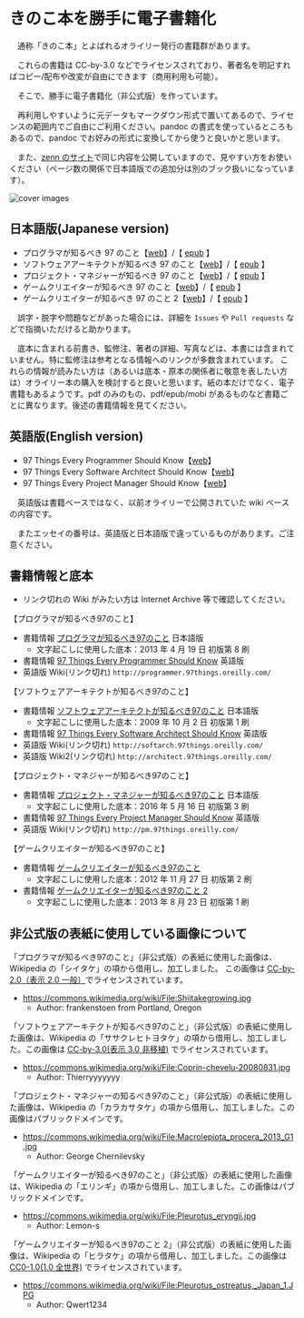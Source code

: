 # きのこ本を勝手に電子書籍化

　通称「きのこ本」とよばれるオライリー発行の書籍群があります。

　これらの書籍は CC-by-3.0 などでライセンスされており、著者名を明記すればコピー/配布や改変が自由にできます（商用利用も可能）。

　そこで、勝手に電子書籍化（非公式版）を作っています。

　再利用しやすいように元データもマークダウン形式で置いてあるので、ライセンスの範囲内でご自由にご利用ください。pandoc の書式を使っているところもあるので、pandoc でお好みの形式に変換してから使うと良いかと思います。
 
 　また、[zenn のサイト](https://zenn.dev/yoshi389111?tab=books)で同じ内容を公開していますので、見やすい方をお使いください（ページ数の関係で日本語版での追加分は別のブック扱いになっています）。

![cover images](https://raw.githubusercontent.com/wiki/yoshi389111/kinokobooks/images/kinokobooks-logo.png)

## 日本語版(Japanese version)

* プログラマが知るべき 97 のこと【[web](https://yoshi389111.github.io/kinokobooks/prog_ja/)】/【 [epub](https://github.com/yoshi389111/kinokobooks/blob/main/epub/prog97.epub?raw=true) 】
* ソフトウェアアーキテクトが知るべき 97 のこと【[web](https://yoshi389111.github.io/kinokobooks/soft_ja/)】/【 [epub](https://github.com/yoshi389111/kinokobooks/blob/main/epub/soft97.epub?raw=true) 】
* プロジェクト・マネジャーが知るべき 97 のこと【[web](https://yoshi389111.github.io/kinokobooks/mngr_ja/)】/【 [epub](https://github.com/yoshi389111/kinokobooks/blob/main/epub/mngr97.epub?raw=true) 】
* ゲームクリエイターが知るべき 97 のこと【[web](https://yoshi389111.github.io/kinokobooks/game1/)】/【 [epub](https://github.com/yoshi389111/kinokobooks/blob/main/epub/game197.epub?raw=true) 】
* ゲームクリエイターが知るべき 97 のこと 2【[web](https://yoshi389111.github.io/kinokobooks/game2/)】/【 [epub](https://github.com/yoshi389111/kinokobooks/blob/main/epub/game297.epub?raw=true) 】

　誤字・脱字や問題などがあった場合には、詳細を `Issues` や `Pull requests` などで指摘いただけると助かります。

　底本に含まれる前書き、監修注、著者の詳細、写真などは、本書には含まれていません。特に監修注は参考となる情報へのリンクが多数含まれています。
これらの情報が読みたい方は（あるいは底本・原本の関係者に敬意を表したい方は）オライリー本の購入を検討すると良いと思います。紙の本だけでなく、電子書籍もあるようです。pdf のみのもの、pdf/epub/mobi があるものなど書籍ごとに異なります。後述の書籍情報を見てください。

## 英語版(English version)

* 97 Things Every Programmer Should Know【[web](https://yoshi389111.github.io/kinokobooks/prog_en/)】
* 97 Things Every Software Architect Should Know【[web](https://yoshi389111.github.io/kinokobooks/soft_en/)】
* 97 Things Every Project Manager Should Know【[web](https://yoshi389111.github.io/kinokobooks/mngr_en/)】

　英語版は書籍ベースではなく、以前オライリーで公開されていた wiki ベースの内容です。

　またエッセイの番号は、英語版と日本語版で違っているものがあります。ご注意ください。

## 書籍情報と底本

* リンク切れの Wiki がみたい方は Internet Archive 等で確認してください。

【プログラマが知るべき97のこと】

* 書籍情報 [プログラマが知るべき97のこと](https://www.oreilly.co.jp/books/9784873114798/) 日本語版
  * 文字起こしに使用した底本：2013 年 4 月 19 日 初版第 8 刷
* 書籍情報 [97 Things Every Programmer Should Know](http://oreilly.com/catalog/9780596809492/) 英語版
* 英語版 Wiki(リンク切れ) `http://programmer.97things.oreilly.com/`

【ソフトウェアアーキテクトが知るべき97のこと】

* 書籍情報 [ソフトウェアアーキテクトが知るべき97のこと](https://www.oreilly.co.jp/books/9784873114293/) 日本語版
  * 文字起こしに使用した底本：2009 年 10 月 2 日 初版第 1 刷
* 書籍情報 [97 Things Every Software Architect Should Know](http://oreilly.com/catalog/9780596522704/) 英語版
* 英語版 Wiki(リンク切れ) `http://softarch.97things.oreilly.com/`
* 英語版 Wiki2(リンク切れ) `http://architect.97things.oreilly.com/`

【プロジェクト・マネジャーが知るべき97のこと】

* 書籍情報 [プロジェクト・マネジャーが知るべき97のこと](https://www.oreilly.co.jp/books/9784873115108/) 日本語版
  * 文字起こしに使用した底本：2016 年 5 月 16 日 初版第 3 刷
* 書籍情報 [97 Things Every Project Manager Should Know](http://oreilly.com/catalog/9780596804152/) 英語版
* 英語版 Wiki(リンク切れ) `http://pm.97things.oreilly.com/`

【ゲームクリエイターが知るべき97のこと】

* 書籍情報 [ゲームクリエイターが知るべき97のこと](https://www.oreilly.co.jp/books/9784873115702/)
  * 文字起こしに使用した底本：2012 年 11 月 27 日 初版第 2 刷
* 書籍情報 [ゲームクリエイターが知るべき97のこと 2](https://www.oreilly.co.jp/books/9784873116228/)
  * 文字起こしに使用した底本：2013 年 8 月 23 日 初版第 1 刷

## 非公式版の表紙に使用している画像について

「プログラマが知るべき97のこと」（非公式版）の表紙に使用した画像は、Wikipedia の「シイタケ」の項から借用し、加工しました。 この画像は [CC-by-2.0（表示 2.0 一般）](https://creativecommons.org/licenses/by/2.0/)でライセンスされています。

* https://commons.wikimedia.org/wiki/File:Shiitakegrowing.jpg
  * Author: frankenstoen from Portland, Oregon

「ソフトウェアアーキテクトが知るべき97のこと」（非公式版）の表紙に使用した画像は、Wikipedia の「ササクレヒトヨタケ」の項から借用し、加工しました。この画像は [CC-by-3.0(表示 3.0 非移植)](https://creativecommons.org/licenses/by/3.0/) でライセンスされています。

* https://commons.wikimedia.org/wiki/File:Coprin-chevelu-20080831.jpg
  * Author: Thierryyyyyyy

「プロジェクト・マネジャーの知るべき97のこと」（非公式版）の表紙に使用した画像は、Wikipedia の「カラカサタケ」の項から借用し、加工しました。この画像はパブリックドメインです。

* https://commons.wikimedia.org/wiki/File:Macrolepiota_procera_2013_G1.jpg
  * Author: George Chernilevsky


「ゲームクリエイターが知るべき97のこと」（非公式版）の表紙に使用した画像は、Wikipedia の「エリンギ」の項から借用し、加工しました。この画像はパブリックドメインです。

* https://commons.wikimedia.org/wiki/File:Pleurotus_eryngii.jpg
  * Author: Lemon-s


「ゲームクリエイターが知るべき97のこと 2」（非公式版）の表紙に使用した画像は、Wikipedia の「ヒラタケ」の項から借用し、加工しました。この画像は [CC0-1.0(1.0 全世界)](https://creativecommons.org/publicdomain/zero/1.0/) でライセンスされています。

* https://commons.wikimedia.org/wiki/File:Pleurotus_ostreatus,_Japan_1.JPG
  * Author: Qwert1234
